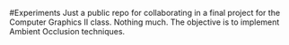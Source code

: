 #Experiments
Just a public repo for collaborating in a final project for the Computer Graphics II class. Nothing much.
The objective is to implement Ambient Occlusion techniques.
